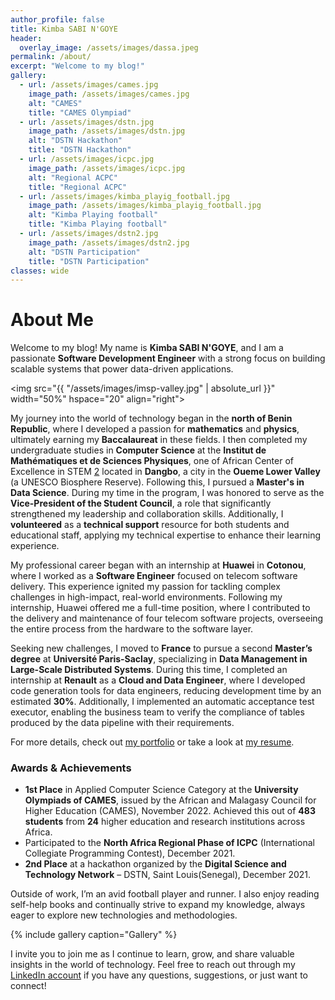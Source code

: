 ```yaml
---
author_profile: false
title: Kimba SABI N'GOYE
header:
  overlay_image: /assets/images/dassa.jpeg
permalink: /about/
excerpt: "Welcome to my blog!"
gallery:
  - url: /assets/images/cames.jpg
    image_path: /assets/images/cames.jpg
    alt: "CAMES"
    title: "CAMES Olympiad"
  - url: /assets/images/dstn.jpg
    image_path: /assets/images/dstn.jpg
    alt: "DSTN Hackathon"
    title: "DSTN Hackathon"
  - url: /assets/images/icpc.jpg
    image_path: /assets/images/icpc.jpg
    alt: "Regional ACPC"
    title: "Regional ACPC"
  - url: /assets/images/kimba_playig_football.jpg
    image_path: /assets/images/kimba_playig_football.jpg
    alt: "Kimba Playing football"
    title: "Kimba Playing football"
  - url: /assets/images/dstn2.jpg
    image_path: /assets/images/dstn2.jpg
    alt: "DSTN Participation"
    title: "DSTN Participation"
classes: wide
---
```


# About Me

Welcome to my blog! My name is **Kimba SABI N'GOYE**, and I am a passionate **Software Development Engineer** with a strong focus on building scalable systems that power data-driven applications.

<img src="{{ "/assets/images/imsp-valley.jpg" | absolute_url }}" width="50%" hspace="20" align="right">

My journey into the world of technology began in the **north of Benin Republic**, where I developed a passion for **mathematics** and **physics**, ultimately earning my **Baccalaureat** in these fields. I then completed my undergraduate studies in **Computer Science** at the **Institut de Mathématiques et de Sciences Physiques**, one of African Center of Excellence in STEM [2] located in **Dangbo**, a city in the **Oueme Lower Valley** (a UNESCO Biosphere Reserve). Following this, I pursued a **Master's in Data Science**. During my time in the program, I was honored to serve as the **Vice-President of the Student Council**, a role that significantly strengthened my leadership and collaboration skills. Additionally, I **volunteered** as a **technical support** resource for both students and educational staff, applying my technical expertise to enhance their learning experience.

My professional career began with an internship at **Huawei** in **Cotonou**, where I worked as a **Software Engineer** focused on telecom software delivery. This experience ignited my passion for tackling complex challenges in high-impact, real-world environments. Following my internship, Huawei offered me a full-time position, where I contributed to the delivery and maintenance of four telecom software projects, overseeing the entire process from the hardware to the software layer.

Seeking new challenges, I moved to **France** to pursue a second **Master’s degree** at **Université Paris-Saclay**, specializing in **Data Management in Large-Scale Distributed Systems**. During this time, I completed an internship at **Renault** as a **Cloud and Data Engineer**, where I developed code generation tools for data engineers, reducing development time by an estimated **30%**. Additionally, I implemented an automatic acceptance test executor, enabling the business team to verify the compliance of tables produced by the data pipeline with their requirements.

For more details, check out [my portfolio](/portfolio/) or take a look at [my resume](/assets/docs/resume.pdf).

### Awards & Achievements
- **1st Place** in Applied Computer Science Category at the **University Olympiads of CAMES**, issued by the African and Malagasy Council for Higher Education (CAMES), November 2022. Achieved this out of **483 students** from **24** higher education and research institutions across Africa.
- Participated to the **North Africa Regional Phase of ICPC** (International Collegiate Programming Contest), December 2021.
- **2nd Place** at a hackathon organized by the **Digital Science and Technology Network** – DSTN, Saint Louis(Senegal), December 2021.

Outside of work, I’m an avid football player and runner. I also enjoy reading self-help books and continually strive to expand my knowledge, always eager to explore new technologies and methodologies.

{% include gallery caption="Gallery" %}


I invite you to join me as I continue to learn, grow, and share valuable insights in the world of technology. Feel free to reach out through my [LinkedIn account](https://www.linkedin.com/in/kimbasabingoye/) if you have any questions, suggestions, or just want to connect!


[1]: /assets/docs/resume.pdf
[2]: https://ace.aau.org/